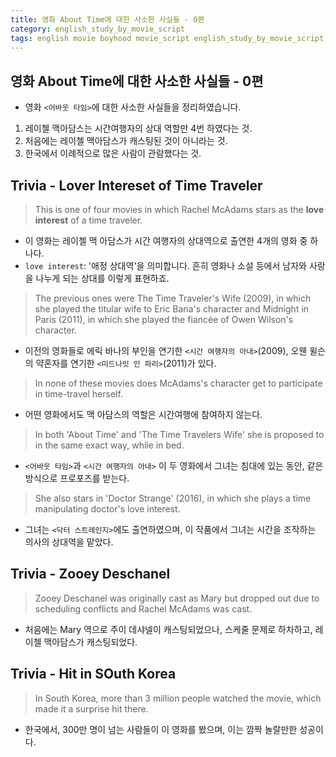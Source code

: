 ```yaml
---
title: 영화 About Time에 대한 사소한 사실들 - 0편
category: english_study_by_movie_script
tags: english movie boyhood movie_script english_study_by_movie_script About_Time
---
```


## 영화 About Time에 대한 사소한 사실들 - 0편

- 영화 `<어바웃 타임>`에 대한 사소한 사실들을 정리하였습니다. 

1. 레이첼 맥아담스는 시간여행자의 상대 역할만 4번 하였다는 것. 
2. 처음에는 레이첼 맥아담스가 캐스팅된 것이 아니라는 것.
3. 한국에서 이례적으로 많은 사람이 관람했다는 것.

## Trivia - Lover Intereset of Time Traveler

> This is one of four movies in which Rachel McAdams stars as the **love interest** of a time traveler. 

- 이 영화는 레이첼 맥 아담스가 시간 여행자의 상대역으로 출연한 4개의 영화 중 하나다.
- `love interest`: '애정 상대역'을 의미합니다. 흔히 영화나 소설 등에서 남자와 사랑을 나누게 되는 상대를 이렇게 표현하죠.

> The previous ones were The Time Traveler's Wife (2009), in which she played the titular wife to Eric Bana's character and Midnight in Paris (2011), in which she played the fiancée of Owen Wilson's character. 

- 이전의 영화들로 에릭 바나의 부인을 연기한 `<시간 여행자의 아내>`(2009), 오웬 윌슨의 약혼자를 연기한 `<미드나잇 인 파리>`(2011)가 있다.

> In none of these movies does McAdams's character get to participate in time-travel herself.

- 어떤 영화에서도 맥 아담스의 역할은 시간여행에 참여하지 않는다.

> In both 'About Time' and 'The Time Travelers Wife' she is proposed to in the same exact way, while in bed. 

- `<어바웃 타임>`과 `<시간 여행자의 아내>` 이 두 영화에서 그녀는 침대에 있는 동안, 같은 방식으로 프로포즈를 받는다.

> She also stars in 'Doctor Strange' (2016), in which she plays a time manipulating doctor's love interest.

- 그녀는 `<닥터 스트레인지>`에도 출연하였으며, 이 작품에서 그녀는 시간을 조작하는 의사의 상대역을 맡았다.

## Trivia - Zooey Deschanel

> Zooey Deschanel was originally cast as Mary but dropped out due to scheduling conflicts and Rachel McAdams was cast.

- 처음에는 Mary 역으로 주이 데샤넬이 캐스팅되었으나, 스케줄 문제로 하차하고, 레이첼 맥아담스가 캐스팅되었다. 

## Trivia - Hit in SOuth Korea

> In South Korea, more than 3 million people watched the movie, which made it a surprise hit there.

- 한국에서, 300만 명이 넘는 사람들이 이 영화를 봤으며, 이는 깜짝 놀랄만한 성공이다.
